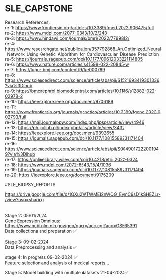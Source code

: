 # SLE_CAPSTONE
Research References:<br>
re-1: https://www.frontiersin.org/articles/10.3389/fmed.2022.906475/full 
<br>
re-2: https://www.mdpi.com/2077-0383/10/2/243
<br>
re-3: https://www.hindawi.com/journals/bmri/2022/7799812/
<br>
re-4: https://www.researchgate.net/publication/357792868_An_Optimized_Neural_Network_Using_Genetic_Algorithm_for_Cardiovascular_Disease_Prediction
<br>
re-5: https://journals.sagepub.com/doi/10.1177/09612033221114805
<br>
re-6: https://www.nature.com/articles/s41598-022-20845-w
<br>
re-7: https://lupus.bmj.com/content/9/1/e000769
<br>
re-8: https://www.sciencedirect.com/science/article/abs/pii/S1521693419301336?via%3Dihub
<br>
re-9: https://bmcnephrol.biomedcentral.com/articles/10.1186/s12882-022-02978-2
<br>
re-10: https://ieeexplore.ieee.org/document/9706189
<br>
re-11: https://www.frontiersin.org/journals/genetics/articles/10.3389/fgene.2022.902793/full
<br>
re-12: https://mail.journalppw.com/index.php/jpsp/article/view/4946
<br>
re-13: https://ph.pollub.pl/index.php/acs/article/view/3432
<br>
re-14: https://ieeexplore.ieee.org/document/9392655
<br>
re-15: https://journals.sagepub.com/doi/10.1177/10815589231171404
<br>
re-16: https://www.sciencedirect.com/science/article/abs/pii/S0049017222001949?via%3Dihub
<br>
re-17: https://onlinelibrary.wiley.com/doi/10.4218/etrij.2022-0324
<br>
re-18: https://www.mdpi.com/2072-6643/15/4/1036
<br>
re-19: https://journals.sagepub.com/doi/10.1177/10815589231171404
<br>
re-20: https://ieeexplore.ieee.org/document/9175209


#SLE_BIOPSY_REPORTS

https://drive.google.com/file/d/1QXu2WTWMEI2nWOG_EymC9sD1kSHEZLr-/view?usp=sharing
<br><br>
<br>
Stage 2: 05/01/2024 
<br>
Gene Expression Omnibus: https://www.ncbi.nlm.nih.gov/geo/query/acc.cgi?acc=GSE65391 <br>
Data collectiona and preparation ✅
<br>
<br>
Stage 3: 09-02-2024
<br>
Data Preprocessing and analysis ✅

stage 4: In progress 09-02-2024 ✅
<br>
Feature selection and analysis of medical reports...

 Stage 5: Model building with multiple datasets 21-04-2024✅
